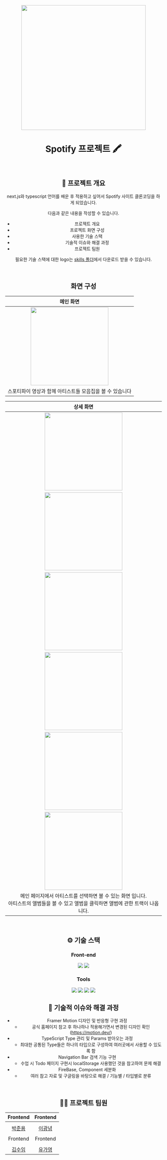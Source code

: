 <div align="center">

<!-- logo -->

<img src="https://wwwmarketing.scdn.co/img/structured-data/logo.png" width="400"/>

<br/>

# Spotify 프로젝트 🖍️

<br>

## 📝 프로젝트 개요

next.js와 typescript 언어를 배운 후 적용하고 싶어서 Spotify 사이트 클론코딩을 하게 되었습니다.

다음과 같은 내용을 작성할 수 있습니다.

- 프로젝트 개요
- 프로젝트 화면 구성
- 사용한 기술 스택
- 기술적 이슈와 해결 과정
- 프로젝트 팀원

필요한 기술 스택에 대한 logo는 [skills 폴더](/skills/)에서 다운로드 받을 수 있습니다.

<br />

## 화면 구성

|                         메인 화면                         |
| :-------------------------------------------------------: |
|      <img src="./public/mainpage.png" width="250"/>       |
| 스포티파이 영상과 함께 아티스트들 모음집을 볼 수 있습니다 |

|                                                                   상세 화면                                                                   |
| :-------------------------------------------------------------------------------------------------------------------------------------------: |
|                                               <img src="./public/detailpage.png" width="250"/>                                                |
|                                                <img src="./public/trackpage.png" width="250"/>                                                |
|                                               <img src="./public/searchpage.png" width="250"/>                                                |
|                                                <img src="./public/trackpage.png" width="250"/>                                                |
|                                              <img src="./public/detailMobile.png" width="250"/>                                               |
|                                               <img src="./public/trackMobile.png" width="250"/>                                               |
| 메인 페이지에서 아티스트를 선택하면 볼 수 있는 화면 입니다. <br/> 아티스트의 앨범들을 볼 수 있고 앨범을 클릭하면 앨범에 관한 트랙이 나옵니다. |

<br />

## ⚙ 기술 스택

### Front-end

<div>
<img src="https://img.shields.io/badge/Next.js-black?logo=next.js">
<img src="https://img.shields.io/badge/TypeScript-blue?logo=typescript&logoColor=white"/>
</div>

### Tools

<div>
<img src="https://img.shields.io/badge/Firebase-FFCA28?logo=firebase&logoColor=white"/>
<img src="https://img.shields.io/badge/Tailwind_CSS-06B6D4?logo=tailwindcss&logoColor=white"/>
<img src="https://img.shields.io/badge/Framer_Motion-black?logo=framer&logoColor=white"/>
<img src="https://img.shields.io/badge/React-20232A?logo=react&logoColor=61DAFB"/>

<br />

## 🤔 기술적 이슈와 해결 과정

- Framer Motion 디자인 및 반응형 구현 과정
  - 공식 홈페이지 참고 후 하나하나 적용해가면서 변경된 디자인 확인 (https://motion.dev/)
- TypeScript Type 관리 및 Params 받아오는 과정
  - 최대한 공통된 Type들은 하나의 타입으로 구성하여 여러곳에서 사용할 수 있도록 함
- Navigation Bar 검색 기능 구현
  - 수업 시 Todo 페이지 구현시 localStorage 사용했던 것을 참고하여 문제 해결
- FireBase, Component 세분화
  - 여러 참고 자료 및 구글링을 바탕으로 해결 / 기능별 / 타입별로 분류

<br />

## 💁‍♂️ 프로젝트 팀원

|               Frontend               |               Frontend                |
| :----------------------------------: | :-----------------------------------: |
|                                      |                                       |
| [박준용](https://github.com/Ori0li)  |  [이광녕](https://github.com/GN-Lee)  |
|                                      |                                       |
|               Frontend               |               Frontend                |
|                                      |                                       |
| [김수임](https://github.com/KImSuim) | [유가영](https://github.com/asom0160) |
